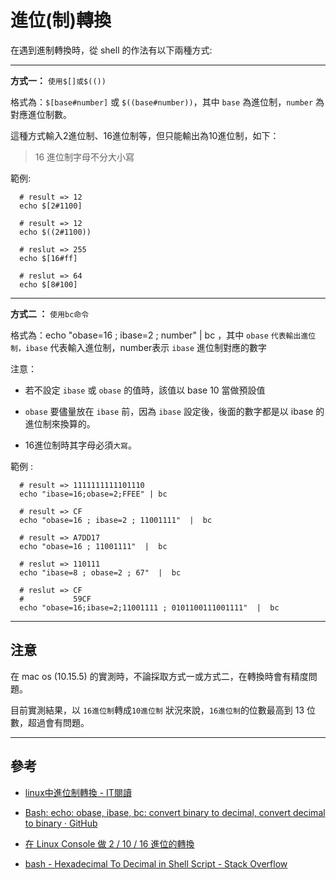 # 進位(制)轉換

在遇到進制轉換時，從 shell 的作法有以下兩種方式:

---

**方式一：** `使用$[]或$(())`

格式為：`$[base#number]` 或 `$((base#number))`，其中 `base` 為進位制，`number` 為對應進位制數。

這種方式輸入2進位制、16進位制等，但只能輸出為10進位制，如下：

> 16 進位制字母不分大小寫

範例:

``` shell
  # result => 12
  echo $[2#1100]

  # result => 12
  echo $((2#1100))

  # reslut => 255
  echo $[16#ff]

  # reslut => 64
  echo $[8#100]

```

---

**方式二 ：** `使用bc命令`

格式為：echo "obase=16 ; ibase=2 ; number"  |  bc ，其中 `obase` `代表輸出進位制，ibase` 代表輸入進位制，number表示 `ibase` 進位制對應的數字

注意：

- 若不設定 `ibase` 或 `obase` 的值時，該值以 base 10 當做預設值

- `obase` 要儘量放在 `ibase` 前，因為 `ibase` 設定後，後面的數字都是以 ibase 的進位制來換算的。

- 16進位制時其字母必須`大寫`。

範例 :

``` shell
  # result => 1111111111101110
  echo "ibase=16;obase=2;FFEE" | bc

  # result => CF
  echo "obase=16 ; ibase=2 ; 11001111"  |  bc

  # result => A7DD17
  echo "obase=16 ; 11001111"  |  bc

  # reslut => 110111
  echo "ibase=8 ; obase=2 ; 67"  |  bc

  # reslut => CF
  #           59CF
  echo "obase=16;ibase=2;11001111 ; 0101100111001111"  |  bc

```

---

## 注意

在 mac os (10.15.5) 的實測時，不論採取方式一或方式二，在轉換時會有精度問題。

目前實測結果，以 `16進位制`轉成`10進位制` 狀況來說，`16進位制`的位數最高到 13 位數，超過會有問題。

---

## 參考

- [linux中進位制轉換 - IT閱讀](https://www.itread01.com/content/1545148384.html)

- [Bash: echo: obase, ibase, bc: convert binary to decimal, convert decimal to binary · GitHub](https://gist.github.com/nick3499/ab63593ed48af97c6d505a41c1ff989d)

- [在 Linux Console 做 2 / 10 / 16 進位的轉換](http://blog.ilc.edu.tw/blog/index.php?op=printView&articleId=470941&blogId=25793)

- [bash - Hexadecimal To Decimal in Shell Script - Stack Overflow](https://stackoverflow.com/questions/13280131/hexadecimal-to-decimal-in-shell-script)
